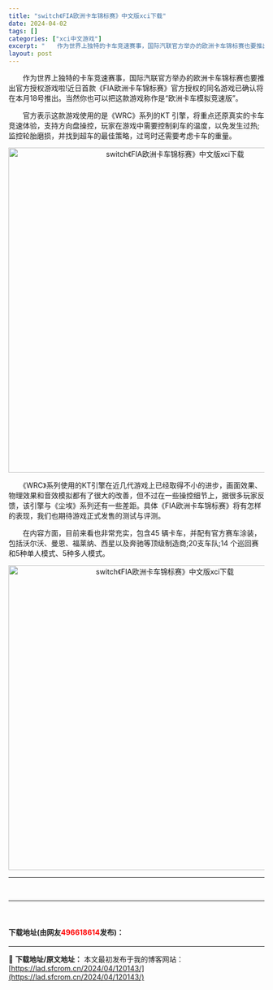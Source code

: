 ```yaml
---
title: "switch《FIA欧洲卡车锦标赛》中文版xci下载"
date: 2024-04-02
tags: []
categories: ["xci中文游戏"]
excerpt: "　　作为世界上独特的卡车竞速赛事，国际汽联官方举办的欧洲卡车锦标赛也要推出官方授权游戏啦!近日首款《FIA欧洲卡车锦标赛》官方授权的同名游戏已确认将在本月18号推出。当然你也可以把这款游戏称作是&ldquo;欧洲卡车模拟竞速版&rdquo;。 　　官方表示这款游戏使用的是《WRC》系列的KT 引擎，&hellip;"
layout: post
---
```


 <p>　　作为世界上独特的卡车竞速赛事，国际汽联官方举办的欧洲卡车锦标赛也要推出官方授权游戏啦!近日首款《FIA欧洲卡车锦标赛》官方授权的同名游戏已确认将在本月18号推出。当然你也可以把这款游戏称作是&ldquo;欧洲卡车模拟竞速版&rdquo;。</p> <p>　　官方表示这款游戏使用的是《WRC》系列的KT 引擎，将重点还原真实的卡车竞速体验，支持方向盘操控，玩家在游戏中需要控制刹车的温度，以免发生过热;监控轮胎磨损，并找到超车的最佳策略，过弯时还需要考虑卡车的重量。</p> <p align="center"><img align="" border="0" src="https://lad.sfcrom.cn/wp-content/uploads/2024/04/20240401_660b415f5c810.jpg" width="640" alt="switch《FIA欧洲卡车锦标赛》中文版xci下载" /></p> <p>　　《WRC》系列使用的KT引擎在近几代游戏上已经取得不小的进步，画面效果、物理效果和音效模拟都有了很大的改善，但不过在一些操控细节上，据很多玩家反馈，该引擎与《尘埃》系列还有一些差距。具体《FIA欧洲卡车锦标赛》将有怎样的表现，我们也期待游戏正式发售的测试与评测。</p> <p>　　在内容方面，目前来看也非常充实，包含45 辆卡车，并配有官方赛车涂装，包括沃尔沃、曼恩、福莱纳、西星以及奔驰等顶级制造商;20支车队;14 个巡回赛和5种单人模式、5种多人模式。</p> <p align="center"><img align="" border="0" src="https://lad.sfcrom.cn/wp-content/uploads/2024/04/20240401_660b415f8a1e3.jpg" width="600" alt="switch《FIA欧洲卡车锦标赛》中文版xci下载" /></p> <hr /> <p>&nbsp;</p> <hr /> <p>&nbsp;</p> <p><h4>下载地址(由网友<font color="red">496618614</font>发布)：</h4></p> 

---
📖 **下载地址/原文地址：** 本文最初发布于我的博客网站：[https://lad.sfcrom.cn/2024/04/120143/](https://lad.sfcrom.cn/2024/04/120143/)
